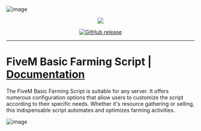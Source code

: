 ![image](https://media.discordapp.net/attachments/985134187600297986/1154892454550585374/trusted-banner.png?width=1440&height=465)
<p align="center">
    <a href="https://discord.gg/hmmM89nCdX">
        <img src="https://img.shields.io/discord/1068573047172374634?style=for-the-badge&logo=discord&labelColor=7289da&logoColor=white&color=2c2f33&label=Discord"/>
    </a>
</p>
<p align="center">
    <a href="https://github.com/GermanWarthog/esx_GMW-Farming/releases/latest">
        <img src="https://img.shields.io/github/release/GermanWarthog/esx_GMW-Farming" alt="GitHub release" data-pin-nopin="true">
    </a>
</p>

---

# FiveM Basic Farming Script | [Documentation](https://docs.trusted-studios.eu/fivem/basic-farming)

The FiveM Basic Farming Script is suitable for any server. It offers numerous configuration options that allow users to customize the script according to their specific needs. Whether it's resource gathering or selling, this indispensable script automates and optimizes farming activities.

![image](https://media.discordapp.net/attachments/1115373809483133008/1115373809793503323/Screenshot_488.png?width=1246&height=701)

